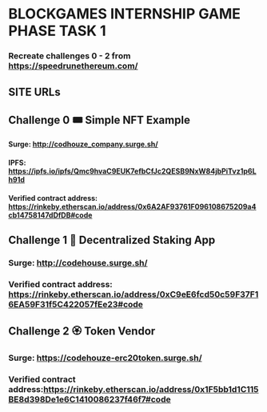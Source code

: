 # BLOCKGAMES INTERNSHIP GAME PHASE TASK 1
### Recreate challenges 0 - 2 from https://speedrunethereum.com/
## SITE URLs

## Challenge 0 🎟 Simple NFT Example
#### Surge: http://codhouze_company.surge.sh/
#### IPFS: https://ipfs.io/ipfs/Qmc9hvaC9EUK7efbCfJc2QESB9NxW84jbPiTvz1p6Lh91d
#### Verified contract address: https://rinkeby.etherscan.io/address/0x6A2AF93761F096108675209a4cb14758147dDfDB#code

## Challenge 1 🥩 Decentralized Staking App
### Surge:  http://codehouse.surge.sh/
### Verified contract address: https://rinkeby.etherscan.io/address/0xC9eE6fcd50c59F37F16EA59F31f5C422057fEe23#code

## Challenge 2 🏵 Token Vendor
### Surge: https://codehouze-erc20token.surge.sh/
### Verified contract address:https://rinkeby.etherscan.io/address/0x1F5bb1d1C115BE8d398De1e6C1410086237f46f7#code
